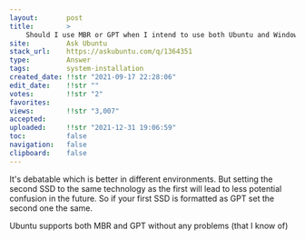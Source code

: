 ```yaml
---
layout:       post
title:        >
    Should I use MBR or GPT when I intend to use both Ubuntu and Windows?
site:         Ask Ubuntu
stack_url:    https://askubuntu.com/q/1364351
type:         Answer
tags:         system-installation
created_date: !!str "2021-09-17 22:28:06"
edit_date:    !!str ""
votes:        !!str "2"
favorites:    
views:        !!str "3,007"
accepted:     
uploaded:     !!str "2021-12-31 19:06:59"
toc:          false
navigation:   false
clipboard:    false
---
```


It's debatable which is better in different environments. But setting the second SSD to the same technology as the first will lead to less potential confusion in the future. So if your first SSD is formatted as GPT set the second one the same.

Ubuntu supports both MBR and GPT without any problems (that I know of)
